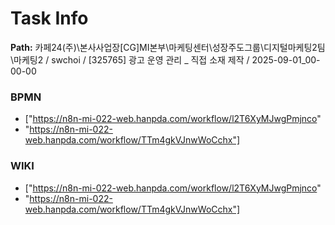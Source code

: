 # Task Info

**Path:** 카페24(주)\본사사업장\[CG]MI본부\마케팅센터\성장주도그룹\디지털마케팅2팀\마케팅2 / swchoi / [325765] 광고 운영 관리 _ 직접 소재 제작 / 2025-09-01_00-00-00

### BPMN
- ["https://n8n-mi-022-web.hanpda.com/workflow/l2T6XyMJwgPmjnco"
- "https://n8n-mi-022-web.hanpda.com/workflow/TTm4gkVJnwWoCchx"]

### WIKI
- ["https://n8n-mi-022-web.hanpda.com/workflow/l2T6XyMJwgPmjnco"
- "https://n8n-mi-022-web.hanpda.com/workflow/TTm4gkVJnwWoCchx"]

